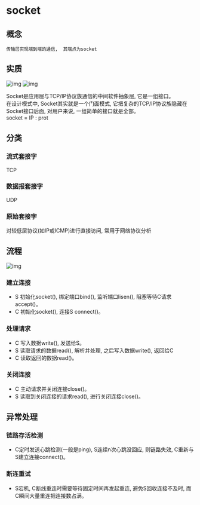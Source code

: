 # socket

## 概念

    传输层实现端到端的通信,  其端点为socket

## 实质

![img](res/socket-layer0.jpeg)
![img](res/socket-layer.jpeg)

Socket是应用层与TCP/IP协议族通信的中间软件抽象层, 它是一组接口。  
在设计模式中, Socket其实就是一个门面模式, 它把复杂的TCP/IP协议族隐藏在Socket接口后面, 对用户来说, 一组简单的接口就是全部。  
socket = IP : prot  

## 分类

### 流式套接字

TCP

### 数据报套接字

UDP

### 原始套接字

对较低层协议(如IP或ICMP)进行直接访问, 常用于网络协议分析

## 流程

![img](res/socket-process.jpeg)

### 建立连接

- S 初始化socket(), 绑定端口bind(), 监听端口lisen(), 阻塞等待C请求accept()。  
- C 初始化socket(), 连接S connect()。  

### 处理请求

- C 写入数据write(), 发送给S。  
- S 读取请求的数据read(), 解析并处理, 之后写入数据write(), 返回给C  
- C 读取返回的数据read()。  

### 关闭连接

- C 主动请求并关闭连接close()。  
- S 读取到关闭连接的请求read(), 进行关闭连接close()。  

## 异常处理

### 链路存活检测

- C定时发送心跳检测(一般是ping), S连续n次心跳没回应, 则链路失效, C重新与S建立连接connect()。

### 断连重试

- S宕机, C断线重连时需要等待固定时间再发起重连, 避免S回收连接不及时, 而C瞬间大量重连把连接数占满。